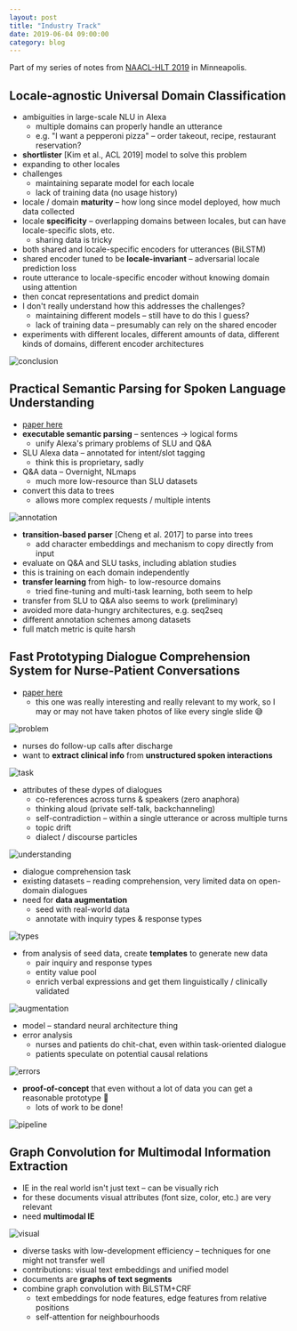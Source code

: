 ```yaml
---
layout: post
title: "Industry Track"
date: 2019-06-04 09:00:00
category: blog
---
```


Part of my series of notes from [NAACL-HLT 2019](https://naacl2019.org/) in Minneapolis.

## Locale-agnostic Universal Domain Classification
* ambiguities in large-scale NLU in Alexa
    * multiple domains can properly handle an utterance
    * e.g. "I want a pepperoni pizza" – order takeout, recipe, restaurant reservation?
* **shortlister** [Kim et al., ACL 2019] model to solve this problem
* expanding to other locales
* challenges
    * maintaining separate model for each locale
    * lack of training data (no usage history)
* locale / domain **maturity** – how long since model deployed, how much data collected
* locale **specificity** – overlapping domains between locales, but can have locale-specific slots, etc.
    * sharing data is tricky
* both shared and locale-specific encoders for utterances (BiLSTM)
* shared encoder tuned to be **locale-invariant** – adversarial locale prediction loss
* route utterance to locale-specific encoder without knowing domain using attention
* then concat representations and predict domain
* I don't really understand how this addresses the challenges?
    * maintaining different models – still have to do this I guess?
    * lack of training data – presumably can rely on the shared encoder
* experiments with different locales, different amounts of data, different kinds of domains, different encoder architectures

![conclusion](/assets/images/2019-naacl/conclusion.jpg "conclusion")

## Practical Semantic Parsing for Spoken Language Understanding
* [paper here](https://arxiv.org/abs/1903.04521)
* **executable semantic parsing** – sentences -> logical forms
    * unify Alexa's primary problems of SLU and Q&A
* SLU Alexa data – annotated for intent/slot tagging
    * think this is proprietary, sadly
* Q&A data – Overnight, NLmaps
    * much more low-resource than SLU datasets
* convert this data to trees
    * allows more complex requests / multiple intents

![annotation](/assets/images/2019-naacl/annotation.jpg "annotation")

* **transition-based parser** [Cheng et al. 2017] to parse into trees
    * add character embeddings and mechanism to copy directly from input
* evaluate on Q&A and SLU tasks, including ablation studies
* this is training on each domain independently
* **transfer learning** from high- to low-resource domains
    * tried fine-tuning and multi-task learning, both seem to help
* transfer from SLU to Q&A also seems to work (preliminary)
* avoided more data-hungry architectures, e.g. seq2seq
* different annotation schemes among datasets
* full match metric is quite harsh

## Fast Prototyping Dialogue Comprehension System for Nurse-Patient Conversations
* [paper here](https://www.aclweb.org/anthology/N19-2004)
    * this one was really interesting and really relevant to my work, so I may or may not have taken photos of like every single slide :sweat_smile:

![problem](/assets/images/2019-naacl/problem.jpg "problem")

* nurses do follow-up calls after discharge
* want to **extract clinical info** from **unstructured spoken interactions**

![task](/assets/images/2019-naacl/task.jpg "task")

* attributes of these dypes of dialogues
    * co-references across turns & speakers (zero anaphora)
    * thinking aloud (private self-talk, backchanneling)
    * self-contradiction – within a single utterance or across multiple turns
    * topic drift
    * dialect / discourse particles

![understanding](/assets/images/2019-naacl/understanding.jpg "understanding")

* dialogue comprehension task
* existing datasets – reading comprehension, very limited data on open-domain dialogues
* need for **data augmentation**
    * seed with real-world data
    * annotate with inquiry types & response types

![types](/assets/images/2019-naacl/types.jpg "types")

* from analysis of seed data, create **templates** to generate new data
    * pair inquiry and response types
    * entity value pool
    * enrich verbal expressions and get them linguistically / clinically validated

![augmentation](/assets/images/2019-naacl/augmentation.jpg "augmentation")

* model – standard neural architecture thing
* error analysis
    * nurses and patients do chit-chat, even within task-oriented dialogue
    * patients speculate on potential causal relations

![errors](/assets/images/2019-naacl/errors.jpg "errors")

* **proof-of-concept** that even without a lot of data you can get a reasonable prototype :tada:
    * lots of work to be done!

![pipeline](/assets/images/2019-naacl/pipeline.jpg "pipeline")


## Graph Convolution for Multimodal Information Extraction
* IE in the real world isn't just text – can be visually rich
* for these documents visual attributes (font size, color, etc.) are very relevant
* need **multimodal IE**

![visual](/assets/images/2019-naacl/visual.jpg "visual")

* diverse tasks with low-development efficiency – techniques for one might not transfer well
* contributions: visual text embeddings and unified model
* documents are **graphs of text segments**
* combine graph convolution with BiLSTM+CRF
    * text embeddings for node features, edge features from relative positions
    * self-attention for neighbourhoods
